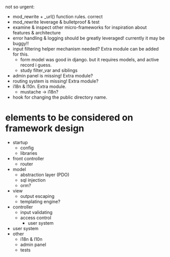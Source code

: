 not so urgent:
- mod_rewrite + _url() function rules. correct
- mod_rewrite leverage & bulletproof & test
- examine & inspect other micro-frameworks for inspiration about features & architecture
- error handling & logging should be greatly leveraged! currently it may be buggy!!
- input filtering helper mechanism needed? Extra module can be added for this.
    - form model was good in django. but it requires models, and active record i guess.
    - study filter_var and siblings
- admin panel is missing! Extra module?
- routing system is missing! Extra module?
- i18n & l10n. Extra module.
    - mustache -> i18n?
- hook for changing the public directory name.

elements to be considered on framework design
=============================================

- startup
    - config
    - libraries
- front controller
    - router
- model
    - abstraction layer (PDO)
    - sql injection
    - orm?
- view
    - output escaping
    - templating engine?
- controller
    - input validating
    - access control
        - user system
- user system
- other
    - i18n & l10n
    - admin panel
    - tests
